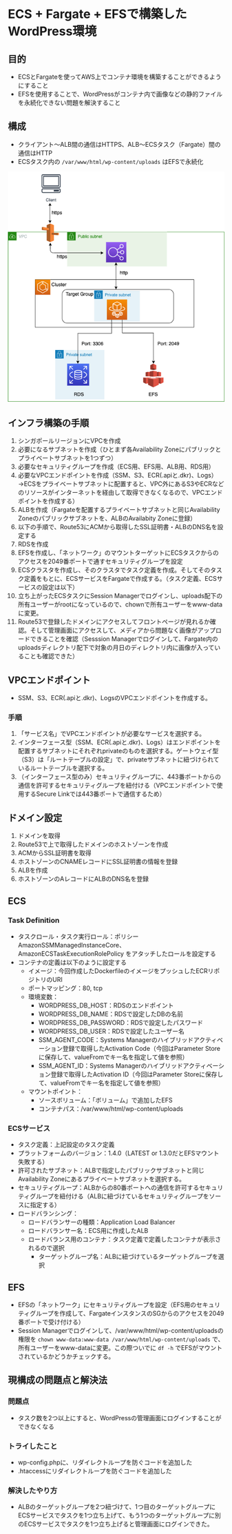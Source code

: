 # ECS + Fargate + EFSで構築したWordPress環境
## 目的
- ECSとFargateを使ってAWS上でコンテナ環境を構築することができるようにすること
- EFSを使用することで、WordPressがコンテナ内で画像などの静的ファイルを永続化できない問題を解決すること

## 構成
- クライアント〜ALB間の通信はHTTPS、ALB〜ECSタスク（Fargate）間の通信はHTTP
- ECSタスク内の `/var/www/html/wp-content/uploads` はEFSで永続化

![image](https://github.com/pm-homma/wordpress-ecs-fargate/blob/images/diagrams/aws-diagram.png?raw=true)

## インフラ構築の手順
1. シンガポールリージョンにVPCを作成
2. 必要になるサブネットを作成（ひとまず各Availability Zoneにパブリックとプライベートサブネットを1つずつ）
3. 必要なセキュリティグループを作成（ECS用、EFS用、ALB用、RDS用）
4. 必要なVPCエンドポイントを作成（SSM、S3、ECR(.apiと.dkr)、Logs）→ECSをプライベートサブネットに配置すると、VPC外にあるS3やECRなどのリソースがインターネットを経由して取得できなくなるので、VPCエンドポイントを作成する）
5. ALBを作成（Fargateを配置するプライベートサブネットと同じAvailability Zoneのパブリックサブネットを、ALBのAvailabity Zoneに登録）
6. 以下の手順で、Route53にACMから取得したSSL証明書・ALBのDNS名を設定する
7. RDSを作成
8. EFSを作成し、「ネットワーク」のマウントターゲットにECSタスクからのアクセスを2049番ポートで通すセキュリティグループを設定
9. ECSクラスタを作成し、そのクラスタでタスク定義を作成。そしてそのタスク定義をもとに、ECSサービスをFargateで作成する。（タスク定義、ECSサービスの設定は以下）
10. 立ち上がったECSタスクにSession Managerでログインし、uploads配下の所有ユーザーがrootになっているので、chownで所有ユーザーをwww-dataに変更。
11. Route53で登録したドメインにアクセスしてフロントページが見れるか確認。そして管理画面にアクセスして、メディアから問題なく画像がアップロードできることを確認（Sesssion Managerでログインして、Fargate内のuploadsディレクトリ配下で対象の月日のディレクトリ内に画像が入っていることも確認できた）

## VPCエンドポイント
- SSM、S3、ECR(.apiと.dkr)、LogsのVPCエンドポイントを作成する。
### 手順
1. 「サービス名」でVPCエンドポイントが必要なサービスを選択する。
2. インターフェース型（SSM、ECR(.apiと.dkr)、Logs）はエンドポイントを配置するサブネットにそれぞれprivateのものを選択する。ゲートウェイ型（S3）は「ルートテーブルの設定」で、privateサブネットに紐づけられているルートテーブルを選択する。
3. （インターフェース型のみ）セキュリティグループに、443番ポートからの通信を許可するセキュリティグループを紐付ける（VPCエンドポイントで使用するSecure Linkでは443番ポートで通信するため）

## ドメイン設定
1. ドメインを取得
2. Route53で上で取得したドメインのホストゾーンを作成
3. ACMからSSL証明書を取得
4. ホストゾーンのCNAMEレコードにSSL証明書の情報を登録
5. ALBを作成
6. ホストゾーンのAレコードにALBのDNS名を登録

## ECS
### Task Definition
- タスクロール・タスク実行ロール：ポリシーAmazonSSMManagedInstanceCore、AmazonECSTaskExecutionRolePolicy をアタッチしたロールを設定する
- コンテナの定義は以下のように設定する
	- イメージ：今回作成したDockerfileのイメージをプッシュしたECRリポジトリのURI
	- ポートマッピング：80, tcp
	- 環境変数：
		- WORDPRESS_DB_HOST：RDSのエンドポイント
		- WORDPRESS_DB_NAME：RDSで設定したDBの名前
		- WORDPRESS_DB_PASSWORD：RDSで設定したパスワード
		- WORDPRESS_DB_USER：RDSで設定したユーザー名
		- SSM_AGENT_CODE：Systems Managerのハイブリッドアクティベーション登録で取得したActivation Code（今回はParameter Storeに保存して、valueFromでキー名を指定して値を参照）
		- SSM_AGENT_ID：Systems Managerのハイブリッドアクティベーション登録で取得したActivation ID（今回はParameter Storeに保存して、valueFromでキー名を指定して値を参照）
	- マウントポイント：
		- ソースボリューム：「ボリューム」で追加したEFS
		- コンテナパス：/var/www/html/wp-content/uploads

### ECSサービス
- タスク定義：上記設定のタスク定義
- プラットフォームのバージョン：1.4.0（LATEST or 1.3.0だとEFSマウント失敗する）
- 許可されたサブネット：ALBで指定したパブリックサブネットと同じAvailability Zoneにあるプライベートサブネットを選択する。
- セキュリティグループ：ALBからの80番ポートへの通信を許可するセキュリティグループを紐付ける（ALBに紐づけているセキュリティグループをソースに指定する）
- ロードバランシング：
	- ロードバランサーの種類：Application Load Balancer
	- ロードバランサー名：ECS用に作成したALB
	- ロードバランス用のコンテナ：タスク定義で定義したコンテナが表示されるので選択
		- ターゲットグループ名：ALBに紐づけているターゲットグループを選択

## EFS
- EFSの「ネットワーク」にセキュリティグループを設定（EFS用のセキュリティグループを作成して、FargateインスタンスのSGからのアクセスを2049番ポートで受け付ける）
- Session Managerでログインして、/var/www/html/wp-content/uploadsの権限を `chown www-data:www-data /var/www/html/wp-content/uploads` で、所有ユーザーをwww-dataに変更。この際ついでに `df -h` でEFSがマウントされているかどうかチェックする。

## 現構成の問題点と解決法
### 問題点
- タスク数を2つ以上にすると、WordPressの管理画面にログインすることができなくなる
### トライしたこと
- wp-config.phpに、リダイレクトループを防ぐコードを追加した
- .htaccessにリダイレクトループを防ぐコードを追加した

### 解決したやり方
- ALBのターゲットグループを2つ紐づけて、1つ目のターゲットグループにECSサービスでタスクを1つ立ち上げて、もう1つのターゲットグループに別のECSサービスでタスクを1つ立ち上げると管理画面にログインできた。
